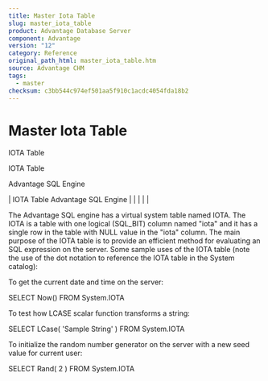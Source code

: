 ```yaml
---
title: Master Iota Table
slug: master_iota_table
product: Advantage Database Server
component: Advantage
version: "12"
category: Reference
original_path_html: master_iota_table.htm
source: Advantage CHM
tags:
  - master
checksum: c3bb544c974ef501aa5f910c1acdc4054fda18b2
---
```


# Master Iota Table

IOTA Table

IOTA Table

Advantage SQL Engine

| IOTA Table  Advantage SQL Engine |  |  |  |  |

The Advantage SQL engine has a virtual system table named IOTA. The IOTA is a table with one logical (SQL\_BIT) column named "iota" and it has a single row in the table with NULL value in the "iota" column. The main purpose of the IOTA table is to provide an efficient method for evaluating an SQL expression on the server. Some sample uses of the IOTA table (note the use of the dot notation to reference the IOTA table in the System catalog):

To get the current date and time on the server:

SELECT Now() FROM System.IOTA

To test how LCASE scalar function transforms a string:

SELECT LCase( 'Sample String' ) FROM System.IOTA

To initialize the random number generator on the server with a new seed value for current user:

SELECT Rand( 2 ) FROM System.IOTA
